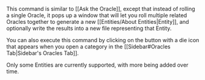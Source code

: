 This command is similar to [[Ask the Oracle]], except that instead of rolling a single Oracle, it pops up a window that will let you roll multiple related Oracles together to generate a new [[Entities/About Entities|Entity]], and optionally write the results into a new file representing that Entity.

You can also execute this command by clicking on the button with a die icon that appears when you open a category in the [[Sidebar#Oracles Tab|Sidebar's Oracles Tab]].

Only some Entities are currently supported, with more being added over time.